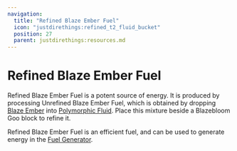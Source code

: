 ```yaml
---
navigation:
  title: "Refined Blaze Ember Fuel"
  icon: "justdirethings:refined_t2_fluid_bucket"
  position: 27
  parent: justdirethings:resources.md
---
```


# Refined Blaze Ember Fuel

Refined Blaze Ember Fuel is a potent source of energy. It is produced by processing Unrefined Blaze Ember Fuel, which is obtained by dropping [Blaze Ember](./res_coal_t2.md) into [Polymorphic Fluid](./res_polymorphic_fluid.md). Place this mixture beside a Blazebloom Goo block to refine it.

Refined Blaze Ember Fuel is an efficient fuel, and can be used to generate energy in the [Fuel Generator](./mach_generatorfluidt1.md).

